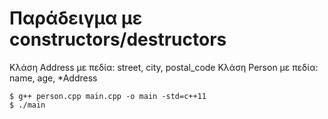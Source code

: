 # Παράδειγμα με constructors/destructors

Κλάση Address με πεδία: street, city, postal_code 
Κλάση Person με πεδία: name, age, *Address

    $ g++ person.cpp main.cpp -o main -std=c++11
    $ ./main